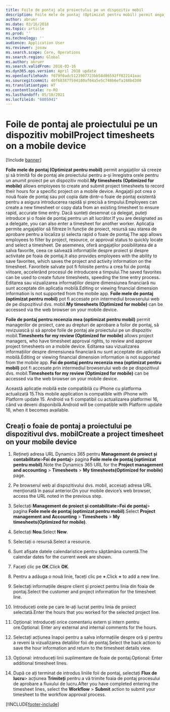```yaml
---
title: Foile de pontaj ale proiectului pe un dispozitiv mobil
description: Foile mele de pontaj (Optimizat pentru mobil) permit angajaților să creeze și să trimită foi de pontaj ale proiectului pentru a-și înregistra orele pentru un anumit proiect pe un dispozitiv mobil.
author: abruer
ms.date: 03/16/2018
ms.topic: article
ms.prod: ''
ms.technology: ''
audience: Application User
ms.reviewer: josaw
ms.search.scope: Core, Operations
ms.search.region: Global
ms.author: abruer
ms.search.validFrom: 2018-03-16
ms.dyn365.ops.version: April 2018 update
ms.openlocfilehash: f079f0adc5123907723bb58d86592ff822141aac
ms.sourcegitcommit: 40f68387f594180af64a5e5c748b6efa188bd300
ms.translationtype: HT
ms.contentlocale: ro-RO
ms.lasthandoff: 05/10/2021
ms.locfileid: "6005941"
---
```

# <a name="project-timesheets-on-a-mobile-device"></a><span data-ttu-id="a3e34-103">Foile de pontaj ale proiectului pe un dispozitiv mobil</span><span class="sxs-lookup"><span data-stu-id="a3e34-103">Project timesheets on a mobile device</span></span>

[!include [banner](../includes/banner.md)]

<span data-ttu-id="a3e34-104">**Foile mele de pontaj (Optimizat pentru mobil)** permit angajaților să creeze și să trimită foi de pontaj ale proiectului pentru a-și înregistra orele pentru un anumit proiect pe un dispozitiv mobil.</span><span class="sxs-lookup"><span data-stu-id="a3e34-104">**My timesheets (Optimized for mobile)** allows employees to create and submit project timesheets to record their hours for a specific project on a mobile device.</span></span> <span data-ttu-id="a3e34-105">Angajații pot crea o nouă foaie de pontaj sau pot copia date dintr-o foaie de pontaj existentă pentru a asigura introducerea rapidă și precisă a timpului.</span><span class="sxs-lookup"><span data-stu-id="a3e34-105">Employees can create a new timesheet or copy data from an existing timesheet to ensure rapid, accurate time entry.</span></span> <span data-ttu-id="a3e34-106">Dacă sunteți desemnat ca delegat, puteți introduce și o foaie de pontaj pentru un alt lucrător.</span><span class="sxs-lookup"><span data-stu-id="a3e34-106">If you are designated as a delegate, you can also enter a timesheet for another worker.</span></span> <span data-ttu-id="a3e34-107">Aplicația permite angajaților să filtreze în funcție de proiect, resursă sau starea de aprobare pentru a localiza și selecta rapid o foaie de pontaj.</span><span class="sxs-lookup"><span data-stu-id="a3e34-107">The app allows employees to filter by project, resource, or approval status to quickly locate and select a timesheet.</span></span> <span data-ttu-id="a3e34-108">De asemenea, oferă angajaților posibilitatea de a salva favorite, ceea ce salvează informațiile despre proiect și despre activitate pe foaia de pontaj.</span><span class="sxs-lookup"><span data-stu-id="a3e34-108">It also provides employees with the ability to save favorites, which saves the project and activity information on the timesheet.</span></span> <span data-ttu-id="a3e34-109">Favoritele salvate pot fi folosite pentru a crea foi de pontaj viitoare, accelerând procesul de introducere a timpului.</span><span class="sxs-lookup"><span data-stu-id="a3e34-109">The saved favorites can be used to create future timesheets, speeding the time entry process.</span></span> <span data-ttu-id="a3e34-110">Editarea sau vizualizarea informațiilor despre dimensiunea financiară nu sunt acceptate din aplicația mobilă.</span><span class="sxs-lookup"><span data-stu-id="a3e34-110">Editing or viewing financial dimension information is not supported from the mobile app.</span></span> <span data-ttu-id="a3e34-111">**Foile mele de pontaj (optimizat pentru mobil)** pot fi accesate prin intermediul browserului web de pe dispozitivul dvs. mobil.</span><span class="sxs-lookup"><span data-stu-id="a3e34-111">**My timesheets (Optimized for mobile)** can be accessed via the web browser on your mobile device.</span></span>

<span data-ttu-id="a3e34-112">**Foile de pontaj pentru recenzia mea (optimizat pentru mobil)** permit managerilor de proiect, care au drepturi de aprobare a foilor de pontaj, să revizuiască și să aprobe foile de pontaj ale proiectului pe un dispozitiv mobil.</span><span class="sxs-lookup"><span data-stu-id="a3e34-112">**Timesheets for my review (Optimized for mobile)** allows project managers, who have timesheet approval rights, to review and approve project timesheets on a mobile device.</span></span> <span data-ttu-id="a3e34-113">Editarea sau vizualizarea informațiilor despre dimensiunea financiară nu sunt acceptate din aplicația mobilă.</span><span class="sxs-lookup"><span data-stu-id="a3e34-113">Editing or viewing financial dimension information is not supported from the mobile app.</span></span> <span data-ttu-id="a3e34-114">**Foi de pontaj pentru recenzia mea (optimizat pentru mobil)** pot fi accesate prin intermediul browserului web de pe dispozitivul dvs. mobil.</span><span class="sxs-lookup"><span data-stu-id="a3e34-114">**Timesheets for my review (Optimized for mobile)** can be accessed via the web browser on your mobile device.</span></span>

<span data-ttu-id="a3e34-115">Această aplicație mobilă este compatibilă cu iPhone cu platforma actualizată 15.</span><span class="sxs-lookup"><span data-stu-id="a3e34-115">This mobile application is compatible with iPhone with Platform update 15.</span></span>
<span data-ttu-id="a3e34-116">Android va fi compatibil cu actualizarea platformei 16, când va deveni disponibilă.</span><span class="sxs-lookup"><span data-stu-id="a3e34-116">Android will be compatible with Platform update 16, when it becomes available.</span></span>

## <a name="create-a-project-timesheet-on-your-mobile-device"></a><span data-ttu-id="a3e34-117">Creați o foaie de pontaj a proiectului pe dispozitivul dvs. mobil</span><span class="sxs-lookup"><span data-stu-id="a3e34-117">Create a project timesheet on your mobile device</span></span>

1.  <span data-ttu-id="a3e34-118">Rețineți adresa URL Dynamics 365 pentru **Management de proiect și contabilitate**\>**Foi de pontaj**\> pagina **Foile mele de pontaj (optimizat pentru mobil)**.</span><span class="sxs-lookup"><span data-stu-id="a3e34-118">Note the Dynamics 365 URL for the **Project management and accounting** \> **Timesheets** \> **My timesheets(Optimized for mobile)** page.</span></span>

2.  <span data-ttu-id="a3e34-119">Pe browserul web al dispozitivului dvs. mobil, accesați adresa URL menționată în pasul anterior.</span><span class="sxs-lookup"><span data-stu-id="a3e34-119">On your mobile device’s web browser, access the URL noted in the previous step.</span></span>
 
3.  <span data-ttu-id="a3e34-120">Selectați **Management de proiect și contabilitate**\>**Foi de pontaj**\> pagina **Foile mele de pontaj (optimizat pentru mobil)**.</span><span class="sxs-lookup"><span data-stu-id="a3e34-120">Select **Project management and Accounting** \> **Timesheets** \> **My timesheets(Optimized for mobile)**.</span></span>

4.  <span data-ttu-id="a3e34-121">Selectați **Nou**.</span><span class="sxs-lookup"><span data-stu-id="a3e34-121">Select **New**.</span></span>

5.  <span data-ttu-id="a3e34-122">Selectați o resursă.</span><span class="sxs-lookup"><span data-stu-id="a3e34-122">Select a resource.</span></span>

6.  <span data-ttu-id="a3e34-123">Sunt afișate datele calendaristice pentru săptămâna curentă.</span><span class="sxs-lookup"><span data-stu-id="a3e34-123">The calendar dates for the current week are shown.</span></span>

7.  <span data-ttu-id="a3e34-124">Faceți clic pe **OK**.</span><span class="sxs-lookup"><span data-stu-id="a3e34-124">Click **OK**.</span></span>

8.  <span data-ttu-id="a3e34-125">Pentru a adăuga o nouă linie, faceți clic pe **+**.</span><span class="sxs-lookup"><span data-stu-id="a3e34-125">Click **+** to add a new line.</span></span>

9.  <span data-ttu-id="a3e34-126">Selectați informațiile despre client și proiect pentru linia din foaia de pontaj.</span><span class="sxs-lookup"><span data-stu-id="a3e34-126">Select the customer and project information for the timesheet line.</span></span>

10. <span data-ttu-id="a3e34-127">Introduceți orele pe care le-ați lucrat pentru linia de proiect selectată.</span><span class="sxs-lookup"><span data-stu-id="a3e34-127">Enter the hours that you worked for the selected project line.</span></span>

11. <span data-ttu-id="a3e34-128">Opțional: introduceți orice comentariu extern și intern pentru ore.</span><span class="sxs-lookup"><span data-stu-id="a3e34-128">Optional: Enter any external and internal comments for the hours.</span></span>

12. <span data-ttu-id="a3e34-129">Selectați acțiunea înapoi pentru a salva informațiile despre oră și pentru a reveni la vizualizarea detaliilor foii de pontaj.</span><span class="sxs-lookup"><span data-stu-id="a3e34-129">Select the back action to save the hour information and return to the timesheet details view.</span></span>

13. <span data-ttu-id="a3e34-130">Opțional: introduceți linii suplimentare de foaie de pontaj.</span><span class="sxs-lookup"><span data-stu-id="a3e34-130">Optional: Enter additional timesheet lines.</span></span>

14. <span data-ttu-id="a3e34-131">După ce ați terminat de introdus liniile foii de pontaj, selectați **Flux de lucru**\> acțiunea **Trimiteți** pentru a vă trimite foaia de pontaj procesului de aprobare a fluxului de lucru.</span><span class="sxs-lookup"><span data-stu-id="a3e34-131">After you have completed entering the timesheet lines, select the **Workflow** \> **Submit** action to submit your timesheet to the workflow approval process.</span></span>


[!INCLUDE[footer-include](../includes/footer-banner.md)]